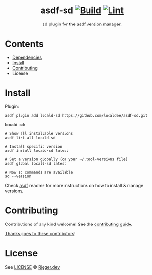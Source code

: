 <div align="center">

# asdf-sd [![Build](https://github.com/localdee/asdf-sd/actions/workflows/build.yml/badge.svg)](https://github.com/localdee/asdf-sd/actions/workflows/build.yml) [![Lint](https://github.com/localdee/asdf-sd/actions/workflows/lint.yml/badge.svg)](https://github.com/localdee/asdf-sd/actions/workflows/lint.yml)

[sd](https://github.com/chmln/sd) plugin for the [asdf version manager](https://asdf-vm.com).

</div>

# Contents

- [Dependencies](#dependencies)
- [Install](#install)
- [Contributing](#contributing)
- [License](#license)

# Install

Plugin:

```shell
asdf plugin add locald-sd https://github.com/localdee/asdf-sd.git
```

locald-sd:

```shell
# Show all installable versions
asdf list-all locald-sd

# Install specific version
asdf install locald-sd latest

# Set a version globally (on your ~/.tool-versions file)
asdf global locald-sd latest

# Now sd commands are available
sd --version
```

Check [asdf](https://github.com/asdf-vm/asdf) readme for more instructions on how to
install & manage versions.

# Contributing

Contributions of any kind welcome! See the [contributing guide](contributing.md).

[Thanks goes to these contributors](https://github.com/localdee/asdf-sd/graphs/contributors)!

# License

See [LICENSE](LICENSE) © [Rigger.dev](https://github.com/localdee/)
